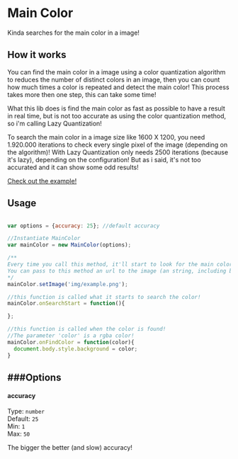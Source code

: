 # Main Color
Kinda searches for the main color in a image!

## How it works

You can find the main color in a image using a color quantization algorithm to reduces the number of distinct colors in an image, then you can count how much times a color is repeated and detect the main color! This process takes more then one step, this can take some time!

What this lib does is find the main color as fast as possible to have a result in real time, but is not too accurate as using the color quantization method, so i'm calling Lazy Quantization!

To search the main color in a image size like 1600 X 1200, you need 1.920.000 iterations to check every single pixel of the image (depending on the algorithm)! With Lazy Quantization only needs 2500 iterations (because it's lazy), depending on the configuration! But as i said, it's not too accurated and it can show some odd results!

[Check out the example!](http://codepen.io/EduardoLopes/full/GgevyK/)

## Usage

```js

var options = {accuracy: 25}; //default accuracy

//Instantiate MainColor
var mainColor = new MainColor(options);

/**
Every time you call this method, it'll start to look for the main color!
You can pass to this method an url to the image (an string, including base64) or an image element!
*/
mainColor.setImage('img/example.png');

//this function is called what it starts to search the color!
mainColor.onSearchStart = function(){

};

//this function is called when the color is found!
//The parameter 'color' is a rgba color!
mainColor.onFindColor = function(color){
  document.body.style.background = color;
}

```

###Options
-------

#### accuracy

Type: `number`  
Default: `25`  
Min: `1`  
Max: `50`  

The bigger the better (and slow) accuracy!
